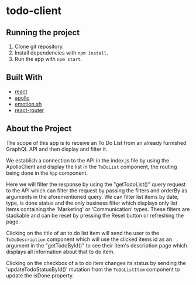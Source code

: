 # todo-client

## Running the project

1. Clone git repository.  
2. Install dependencies with `npm install`.  
3. Run the app with `npm start`.  

## Built With  

- [react](https://reactjs.org/)  
- [apollo](https://www.apollographql.com/docs/react/)  
- [emotion.sh](https://emotion.sh/docs/introduction)  
- [react-router](https://reactrouter.com/)  

## About the Project  

The scope of this app is to receive an To Do List from an already furnished GraphQL API and then display and filter it.  

We establish a connection to the API in the index.js file by using the ApolloClient and display the list in the `ToDoList` component, the routing being done in the `App` component.  

Here we will filter the response by using the "getTodoList()" query request to the API which can filter the request by passing the filters and orderBy as arguments in the aforementioned query. We can filter list items by date, type, is done status and the only business filter which displays only list items containing the 'Marketing' or 'Communication' types. These filters are stackable and can be reset by pressing the Reset button or refreshing the page.  

Clicking on the title of an to do list item will send the user to the `ToDoDescription` component which will use the clicked items id as an argument in the "getTodoById()" to see their item's description page which displays all information about that to do item.  

Clicking on the checkbox of a to do item changes its status by sending the 'updateTodoStatusById()' mutation from the `ToDoListItem` component to update the isDone property.  
